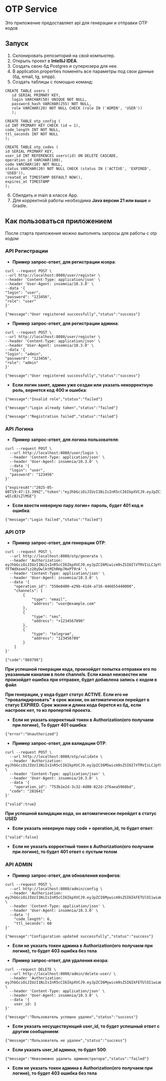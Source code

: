 # OTP Service

Это приложение предоставляет api для генерации и отправки OTP кодов

## Запуск

1. Склонировать репозиторий на свой компьютер.
2. Открыть проект в **IntelliJ IDEA**.
3. Создать свою бд  Postgres и суперюзера для нее.
4. В application.properties поменять все параметры под свои данные (бд, email, tg, smpp).
5. Создать таблицы c помощью команд:
```
CREATE TABLE users (
   id SERIAL PRIMARY KEY,
   login VARCHAR(50) UNIQUE NOT NULL,
   password_hash VARCHAR(255) NOT NULL,
   role VARCHAR(20) NOT NULL CHECK (role IN ('ADMIN', 'USER'))
   );

CREATE TABLE otp_config (
id INT PRIMARY KEY CHECK (id = 1),
code_length INT NOT NULL,
ttl_seconds INT NOT NULL
);

CREATE TABLE otp_codes (
id SERIAL PRIMARY KEY,
user_id INT REFERENCES users(id) ON DELETE CASCADE,
operation_id VARCHAR(100),
code VARCHAR(10) NOT NULL,
status VARCHAR(20) NOT NULL CHECK (status IN ('ACTIVE', 'EXPIRED', 'USED')),
created_at TIMESTAMP DEFAULT NOW(),
expires_at TIMESTAMP
);
```
6. Сбилдить и main в классе App. 
7. Для корректной работы необходима **Java версии 21 или выше** и Gradle.

## Как пользоваться приложением

После старта приложения можно выполнять запросы для работы с otp кодом

### API Регистрации

- **Пример запрос-ответ, для регистрации юзера**:
```
curl --request POST \
--url http://localhost:8080/user/register \
--header 'Content-Type: application/json' \
--header 'User-Agent: insomnia/10.3.0' \
--data '{
"login": "user",
"password": "123456",
"role": "user"
}'
```
```
{"message":"User registered successfully","status":"success"}
```
- **Пример запрос-ответ, для регистрации админа**:
```
curl --request POST \
--url http://localhost:8080/user/register \
--header 'Content-Type: application/json' \
--header 'User-Agent: insomnia/10.3.0' \
--data '{
"login": "admin",
"password": "123456",
"role": "admin"
}'
```
```
{"message":"User registered successfully","status":"success"}
```

- **Если логин занят, админ уже создан или указать некорректную роль, вернется код 400 и ошибка**:
```
{"message":"Invalid role","status":"failed"}
```
```
{"message":"Login already taken","status":"failed"}
```
```
{"message":"Registration failed","status":"failed"}
```

### API Логина

- **Пример запрос-ответ, для логина пользователя**:
```
curl --request POST \
  --url http://localhost:8080/user/login \
  --header 'Content-Type: application/json' \
  --header 'User-Agent: insomnia/10.3.0' \
  --data '{
  "login": "user",
  "password": "123456"
}'
```
```
{"expiresAt":"2025-05-08T19:47:13.399Z","token":"eyJhbGciOiJIUzI1NiIsInR5cCI6IkpXVCJ9.eyJpZCI6MSwicm9sZSI6IlVTRVIiLCJpYXQiOjE3NDY3MzAwMzMsImV4cCI6MTc0NjczMzYzM30.zKegB5Knef9xoiJrrgU_rjIMBW4qwJ-wQlcBJiZlMSE"}
```
- **Если ввести неверную пару логин+ пароль, будет 401 код и ошибка**:

```
{"message":"Login failed","status":"failed"}
```

### API OTP

- **Пример запрос-ответ, для генерации OTP**:
```
curl --request POST \
  --url http://localhost:8080/otp/generate \
  --header 'Authorization: eyJhbGciOiJIUzI1NiIsInR5cCI6IkpXVCJ9.eyJpZCI6Miwicm9sZSI6IlVTRVIiLCJpYXQiOjE3NDY3MjcyNzcsImV4cCI6MTc0NjczMDg3N30.tB8rE7rE-fFTWdXoxm7iz28yDwlktMIhRHp7HxPT9rA' \
  --header 'Content-Type: application/json' \
  --header 'User-Agent: insomnia/10.3.0' \
  --data '{
    "operation_id": "550e8400-e29b-41d4-a716-446655440000",
    "channels": [
        {
            "type": "email",
            "address": "user@example.com"
        },
        {
            "type": "sms",
            "address": "+1234567890"
        },
        {
            "type": "telegram",
            "address": "123456789"
        }
    ]
}'
```
```
{"code":"869798"}
```
**При успешной генерации кода, произойдет попытка отправки его по указанным каналам в поле channels. Если канал неизвестен или произойдет ошибка при отправке, будет добавлена запись с кодом в файл**

**При генерации, у кода будет статус ACTIVE. Если его не "провалидироовать" в срок жизни, он автоматически перейдет в статус EXPIRED. Срок жизни и длина кода берется из бд, если настроек нет, то из пропертей проекта.**
- **Если не указать корректный токен в Authorization(его получаем при логине), То будет 401 ошибка**:
```
{"error":"Unauthorized"}
```

- **Пример запрос-ответ, для валидации OTP**:
```
curl --request POST \
  --url http://localhost:8080/otp/validate \
  --header 'Authorization: eyJhbGciOiJIUzI1NiIsInR5cCI6IkpXVCJ9.eyJpZCI6MSwicm9sZSI6IlVTRVIiLCJpYXQiOjE3NDY3MzA1NDMsImV4cCI6MTc0NjczNDE0M30.JKn8AK8I60aDc1oolYtr41HQQp5P7EYiaYVlVbpN_Qk' \
  --header 'Content-Type: application/json' \
  --header 'User-Agent: insomnia/10.3.0' \
  --data '{
	"operation_id": "753b1e2d-3c32-4d00-822d-2f6aea5968bd",
  "code": "281641"
}'
```
```
{"valid":true}
```
**При успешной валидации кода, он автоматически перейдет в статус USED**
- **Если указать неверную пару code + operation_id, то будет ответ**:
```
{"valid":false}
```

- **Если не указать корректный токен в Authorization(его получаем при логине), то будет 401 ответ с пустым телом**

### API ADMIN

- **Пример запрос-ответ, для обновления конфигов**:
```
curl --request POST \
  --url http://localhost:8080/admin/config \
  --header 'Authorization: eyJhbGciOiJIUzI1NiIsInR5cCI6IkpXVCJ9.eyJpZCI6Mywicm9sZSI6IkFETUlOIiwiaWF0IjoxNzQ2NzMwODMwLCJleHAiOjE3NDY3MzQ0MzB9.nrcC5jCuEzb270JOFAqpqvas8jMG4XlmIYgfshdsmFA' \
  --header 'Content-Type: application/json' \
  --header 'User-Agent: insomnia/10.3.0' \
  --data '{
	"code_length": 6,
	"ttl_seconds": 60
}'
```
```
{"message":"Configuration updated successfully","status":"success"}
```
- **Если не указать токен админа в Authorization(его получаем при логине), то будет 403 ошибка без тела**

- **Пример запрос-ответ, для удаления юезра**:
```
curl --request DELETE \
  --url http://localhost:8080/admin/delete-user/ \
  --header 'Authorization: eyJhbGciOiJIUzI1NiIsInR5cCI6IkpXVCJ9.eyJpZCI6Mywicm9sZSI6IkFETUlOIiwiaWF0IjoxNzQ2NzMwODMwLCJleHAiOjE3NDY3MzQ0MzB9.nrcC5jCuEzb270JOFAqpqvas8jMG4XlmIYgfshdsmFA' \
  --header 'Content-Type: application/json' \
  --header 'User-Agent: insomnia/10.3.0' \
  --data '{
	user_id: 1
}'
```
```
{"message":"Пользователь успешно удален","status":"success"}
```
- **Если указать несуществующий user_id, то будет успешный ответ с другим сообщением**:
```
{"message":"Пользователь не удален","status":"success"}
```

- **Если указать user_id админа, то будет 500**:
```
{"message":"Невозможно удалить администратора","status":"failed"}
```

- **Если не указать токен админа в Authorization(его получаем при логине), то будет 403 ошибка без тела**
